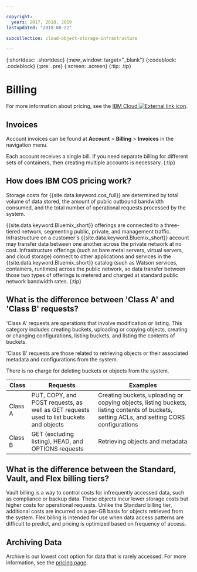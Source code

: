 ```yaml
---

copyright:
  years: 2017, 2018, 2019
lastupdated: "2018-08-22"

subcollection: cloud-object-storage-infrastructure

---
```

{:shortdesc: .shortdesc}
{:new_window: target="_blank"}
{:codeblock: .codeblock}
{:pre: .pre}
{:screen: .screen}
{:tip: .tip}


# Billing

For more information about pricing, see the [IBM Cloud ![External link icon](../../icons/launch-glyph.svg "External link icon")](https://www.ibm.com/cloud/object-storage/pricing/).

## Invoices
Account invoices can be found at **Account** > **Billing** > **Invoices** in the navigation menu.

Each account receives a single bill. If you need separate billing for different sets of containers, then creating multiple accounts is necessary.
{:tip}

## How does IBM COS pricing work?

Storage costs for {{site.data.keyword.cos_full}} are determined by total volume of data stored, the amount of public outbound bandwidth consumed, and the total number of operational requests processed by the system.

{{site.data.keyword.Bluemix_short}} offerings are connected to a three-tiered network, segmenting public, private, and management traffic. Infrastructure on a customer's {{site.data.keyword.Bluemix_short}} account may transfer data between one another across the private network at no cost. Infrastructure offerings (such as bare metal servers, virtual servers, and cloud storage) connect to other applications and services in the {{site.data.keyword.Bluemix_short}} catalog (such as Watson services, containers, runtimes) across the public network, so data transfer between those two types of offerings is metered and charged at standard public network bandwidth rates.
{:tip}

## What is the difference between 'Class A' and 'Class B' requests?

'Class A' requests are operations that involve modification or listing. This category includes creating buckets, uploading or copying objects, creating or changing configurations, listing buckets, and listing the contents of buckets.

'Class B' requests are those related to retrieving objects or their associated metadata and configurations from the system.

There is no charge for deleting buckets or objects from the system.

| Class | Requests | Examples |
|--- |--- |--- |
| Class A | PUT, COPY, and POST requests, as well as GET requests used to list buckets and objects | Creating buckets, uploading or copying objects, listing buckets, listing contents of buckets, setting ACLs, and setting CORS configurations |
| Class B | GET (excluding listing), HEAD, and OPTIONS requests | Retrieving objects and metadata |

## What is the difference between the Standard, Vault, and Flex billing tiers?

Vault billing is a way to control costs for infrequently accessed data, such as compliance or backup data. These objects incur lower storage costs but higher costs for operational requests. Unlike the Standard billing tier, additional costs are incurred on a per-GB basis for objects retrieved from the system. Flex billing is intended for use when data access patterns are difficult to predict, and pricing is optimized based on frequency of access.

## Archiving Data

Archive is our lowest cost option for data that is rarely accessed. For more information, see the [pricing page](https://www.ibm.com/cloud/object-storage/pricing/).
